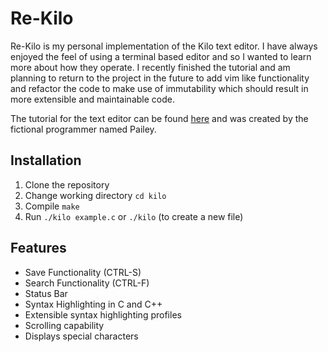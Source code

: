 # Re-Kilo

Re-Kilo is my personal implementation of the Kilo text editor. I have always enjoyed the feel of using a terminal based editor and so I wanted to learn more about how they operate. I recently finished the tutorial and am planning to return to the project in the future to add vim like functionality and refactor the code to make use of immutability which should result in more extensible and maintainable code.

The tutorial for the text editor can be found [here](https://viewsourcecode.org/snaptoken/kilo/02.enteringRawMode.html) and was created by the fictional programmer named Pailey.

## Installation

1. Clone the repository
2. Change working directory `cd kilo`
3. Compile `make`
4. Run `./kilo example.c` or `./kilo` (to create a new file)

## Features
- Save Functionality (CTRL-S)
- Search Functionality (CTRL-F)
- Status Bar
- Syntax Highlighting in C and C++
- Extensible syntax highlighting profiles
- Scrolling capability
- Displays special characters
